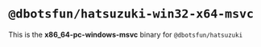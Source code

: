 # `@dbotsfun/hatsuzuki-win32-x64-msvc`

This is the **x86_64-pc-windows-msvc** binary for `@dbotsfun/hatsuzuki`
